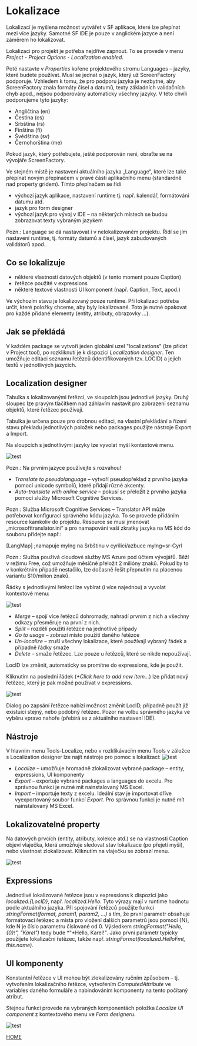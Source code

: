 # Lokalizace

Lokalizací je myšlena možnost vytvářet v SF aplikace, které lze přepínat
mezi více jazyky. Samotné SF IDE je pouze v anglickém jazyce a není
záměrem ho lokalizovat.

Lokalizaci pro projekt je potřeba nejdříve zapnout. To se provede v menu
_Project - Project Options - Localization enabled_.

Poté nastavte v *Properties* kořene projektového stromu Languages –
jazyky, které budete používat. Musí se jednat o jazyk, který už
ScreenFactory podporuje. Vzhledem k tomu, že pro podporu jazyka je
nezbytné, aby ScreenFactory znala formáty čísel a datumů, texty
základních validačních chyb apod., nejsou podporovány automaticky
všechny jazyky. V této chvíli podporujeme tyto jazyky:

- Angličtina (en)
- Čestina (cs)
- Srbština (rs)
- Finština (fi)
- Švédština (sv)
- Černohorština (me)

Pokud jazyk, který potřebujete, ještě podporován není, obraťte se na
vývojáře ScreenFactory.

Ve stejném místě je nastavení aktuálního jazyka „Language“, které lze
také přepínat novým přepínačem v pravé části aplikačního menu
(standardně nad property gridem). Tímto přepínačem se řídí

- výchozí jazyk aplikace, nastavení runtime tj. např. kalendář,
  formátování datumu atd.
- jazyk pro form designer
- výchozí jazyk pro vývoj v IDE – na některých místech se budou
  zobrazovat texty vybraným jazykem

Pozn.: Language se dá nastavovat i v nelokalizovaném projektu. Řídí se
jím nastavení runtime, tj. formáty datumů a čísel, jazyk zabudovaných
validátorů apod..

## Co se lokalizuje

- některé vlastnosti datových objektů (v tento moment pouze Caption)
- řetězce použité v expressions
- některé textové vlastnosti UI komponent (např. Caption, Text, apod.)

Ve výchozím stavu je lokalizovaný pouze runtime. Při lokalizaci potřeba
určit, které položky chceme, aby byly lokalizované. Toto je nutné
opakovat pro každé přidané elementy (entity, atributy, obrazovky ...).

## Jak se překládá

V každém package se vytvoří jeden globální uzel "localizations" (lze
přidat v Project tool), po rozkliknutí je k dispozici _Localization
designer_. Ten umožňuje editaci seznamu řetězců (identifikovaných tzv.
LOCID) a jejich textů v jednotlivých jazycích.

## Localization designer

Tabulka s lokalizovanými řetězci, ve sloupcích jsou jednotlivé jazyky.
Druhý sloupec lze pravým tlačítkem nad záhlavím nastavit pro zobrazení
seznamu objektů, které řetězec používají.

Tabulka je určena pouze pro drobnou editaci, na vlastní překládání a
řízení stavu překladu jednotlivých položek nebo packages použijte
nástroje Export a Import.

Na sloupcích s jednotlivými jazyky lze vyvolat myší kontextové menu.

![test](../media/image24.png "Test")

Pozn.: Na prvním jazyce používejte s rozvahou!

- _Translate to pseudolanguage_ – vytvoří pseudopřeklad z prvního
  jazyka pomocí unicode symbolů, které přidají různé akcenty.
- _Auto-translate with online service_ – pokusí se přeložit z prvního
  jazyka pomocí služby Microsoft Cognitive Services.

Pozn.: Služba Microsoft Cognitive Services – Translator API může
potřebovat konfiguraci správného kódu jazyka. To se provede přidáním
resource kamkoliv do projektu. Resource se musí jmenovat
„microsofttranslator.ini“ a pro namapování vaší zkratky jazyka na MS kód
do souboru přidejte např.:

\[LangMap\]
;namapuje mylng na Srbštinu v cyrilici/azbuce
mylng=sr-Cyrl

Pozn.: Služba používá cloudové služby MS Azure pod účtem vývojářů. Běží
v režimu Free, což umožňuje měsíčně přeložit 2 milióny znaků. Pokud by
to v konkrétním případě nestačilo, lze dočasně řešit přepnutím na
placenou variantu \$10/milion znaků.

Řádky s jednotlivými řetězci lze vybírat (i více najednou) a vyvolat
kontextové menu:

![test](../media/image26.png "Test")

- _Merge_ – spojí více řetězců dohromady, nahradí prvním z nich a
  všechny odkazy přesměruje na první z nich.
- _Split_ – rozdělí použití řetězce na jednotlivé případy
- _Go to usage_ – zobrazí místo použití daného řetězce
- _Un-localize_ – zruší všechny lokalizace, které používají vybraný
  řádek a případně řádky smaže
- _Delete_ – smaže řetězec. Lze pouze u řetězců, které se nikde
  nepoužívají.

LocID lze změnit, automaticky se promítne do expressions, kde je použit.

Kliknutím na poslední řádek (_+Click here to add new item…_) lze přidat
nový řetězec, který je pak možné používat v expressions.

![test](../media/image27.png "Test")

Dialog po zapsání řetězce nabízí možnost změnit LocID, případně použít
již existuící stejný, nebo podobný řetězec. Pozor na volbu správného
jazyka ve vyběru vpravo nahoře (přebírá se z aktuálního nastavení IDE).

## Nástroje

V hlavním menu Tools-Localize, nebo v rozklikávacím menu Tools v záložce
s Localization designer lze najít nástroje pro pomoc s lokalizací:
![test](../media/image28.png "Test") 
- _Localize_
  – umožňuje hromadně zlokalizovat vybrané package – entity,
  expressions, UI komponenty
- _Export_ – exportuje vybrané packages a languages do excelu. Pro
  správnou funkci je nutné mít nainstalovaný MS Excel.
- _Import_ – importuje texty z excelu. Ideální stav je importovat
  dříve vyexportovaný soubor funkcí _Export_. Pro správnou funkci je
  nutné mít nainstalovaný MS Excel.

## Lokalizovatelné property

Na datových prvcích (entity, atributy, kolekce atd.) se na vlastnosti
Caption objeví vlaječka, která umožňuje sledovat stav lokalizace (po
přejetí myši), nebo vlastnost zlokalizovat. Kliknutím na vlaječku se
zobrazí menu.

![test](../media/image29.png "Test")

## Expressions

Jednotlivé lokalizované řetězce jsou v expressions k dispozici jako
_localized.{LocID}_, např. _localized.Hello_. Tyto výrazy mají v runtime
hodnotu podle aktuálního jazyka. Při spojování řetězců použijte funkci
_stringFormat(format, param1, param2, …)_ s tím, že první parametr
obsahuje formátovací řetězec a místa pro vložení dalších parametrů jsou
pomocí {N}, kde N je číslo parametru číslované od 0. Výsledkem
_stringFormat("Hello,_ _{0}!",_ _"Karel")_ tedy bude *"*Hello,
Karel!_"_. Jako první parametr typicky použijete lokalizační řetězec,
takže např. _stringFormat(localized.HelloFmt, this.name)_.

## UI komponenty

Konstantní řetězce v UI mohou být zlokalizovány ručním způsobem – tj.
vytvořením lokalizačního řetězce, vytvořením _ComputedAttribute_ ve
variables daného formuláře a nabindováním komponenty na tento počítaný
atribut.

Stejnou funkci provede na vybraných komponentách položka _Localize UI
component_ z kontextového menu ve _Form designeru_.

![test](../media/image30.png "Test")

[HOME](/index)
